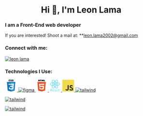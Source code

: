<h1 align="center">Hi 👋, I'm Leon Lama</h1>
<h3 align="left">I am a Front-End web developer</h3>

If you are interested! Shoot a mail at:  **leon.lama2002@gmail.com

<h3 align="left">Connect with me:</h3>
<p align="left">
<a href="https://www.linkedin.com/in/leon-lama-5ab92a234/" target="blank"><img align="center" src="https://raw.githubusercontent.com/rahuldkjain/github-profile-readme-generator/master/src/images/icons/Social/linked-in-alt.svg" alt="leon lama" height="30" width="40" /></a>
  

<h3 align="left">Technologies I Use:</h3>
<p align="left"> <a href="https://www.w3schools.com/css/" target="_blank" rel="noreferrer"> <img src="https://raw.githubusercontent.com/devicons/devicon/master/icons/css3/css3-original-wordmark.svg" alt="css3" width="40" height="40"/> </a> <a href="https://www.figma.com/" target="_blank" rel="noreferrer"> <img src="https://www.vectorlogo.zone/logos/figma/figma-icon.svg" alt="figma" width="40" height="40"/> </a> <a href="https://www.w3.org/html/" target="_blank" rel="noreferrer"> <img src="https://raw.githubusercontent.com/devicons/devicon/master/icons/html5/html5-original-wordmark.svg" alt="html5" width="40" height="40"/> </a> <a href="https://www.adobe.com/in/products/illustrator.html" target="_blank" rel="noreferrer"> 
<a href="https://reactjs.org/" target="_blank" rel="noreferrer"> <img src="https://raw.githubusercontent.com/devicons/devicon/master/icons/react/react-original-wordmark.svg" alt="react" width="40" height="40"/> </a> <a href="https://developer.mozilla.org/en-US/docs/Web/JavaScript" target="_blank" rel="noreferrer"> <img src="https://raw.githubusercontent.com/devicons/devicon/master/icons/javascript/javascript-original.svg" alt="javascript" width="40" height="40"/> </a> <a href="https://tailwindcss.com/" target="_blank" rel="noreferrer"> <img src="https://www.vectorlogo.zone/logos/tailwindcss/tailwindcss-icon.svg" alt="tailwind" width="40" height="40"/> </a> </p> <a href="#" target="_blank" rel="noreferrer"> <img src="https://www.vectorlogo.zone/logos/typescriptlang/typescriptlang-icon.svg" alt="tailwind" width="40" height="40"/> </a> </p><a href="#" target="_blank" rel="noreferrer"> <img src="https://www.vectorlogo.zone/logos/nodejs/nodejs-icon.svg" alt="tailwind" width="40" height="40"/> </a> </p>

